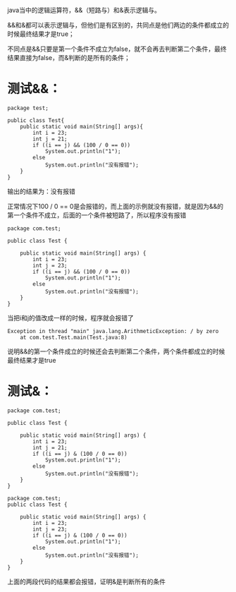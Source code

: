 # 
java当中的逻辑运算符，&&（短路与）和&表示逻辑与。

&&和&都可以表示逻辑与，但他们是有区别的，共同点是他们两边的条件都成立的时候最终结果才是true；

不同点是&&只要是第一个条件不成立为false，就不会再去判断第二个条件，最终结果直接为false，而&判断的是所有的条件；

# 测试&&：
```
package test;
 
public class Test{
	public static void main(String[] args){
		int i = 23;
		int j = 21;
		if ((i == j) && (100 / 0 == 0))
			System.out.println("1");
		else
			System.out.println("没有报错");
	}
}
```
输出的结果为：没有报错

正常情况下100 / 0 == 0是会报错的，而上面的示例就没有报错，就是因为&&的第一个条件不成立，后面的一个条件被短路了，所以程序没有报错

```
package com.test;
 
public class Test {
 
	public static void main(String[] args) {
		int i = 23;
		int j = 23;
		if ((i == j) && (100 / 0 == 0))
			System.out.println("1");
		else
			System.out.println("没有报错");
	}
}
```
当把i和j的值改成一样的时候，程序就会报错了
```
Exception in thread "main" java.lang.ArithmeticException: / by zero
	at com.test.Test.main(Test.java:8)
```
说明&&的第一个条件成立的时候还会去判断第二个条件，两个条件都成立的时候最终结果才是true

# 测试&：
```
package com.test;
 
public class Test {
 
	public static void main(String[] args) {
		int i = 23;
		int j = 21;
		if ((i == j) & (100 / 0 == 0))
			System.out.println("1");
		else
			System.out.println("没有报错");
	}
}
```
```
package com.test;
public class Test {
 
	public static void main(String[] args) {
		int i = 23;
		int j = 23;
		if ((i == j) & (100 / 0 == 0))
			System.out.println("1");
		else
			System.out.println("没有报错");
	}
}
```
上面的两段代码的结果都会报错，证明&是判断所有的条件
